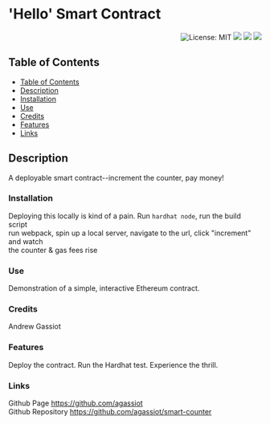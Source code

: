 
<h1 align="left"> 'Hello' Smart Contract </h1>  
<p align="right">
    <img alt="License: MIT" src="https://img.shields.io/badge/License-MIT-green.svg?style=plastic" target="_blank"/>
    <img src="https://img.shields.io/badge/Solidity-%23363636.svg?style=plastic&logo=solidity&logoColor=white" target="_blank"/>
    <img src="https://img.shields.io/badge/typescript-%23007ACC.svg?style=plastic&logo=typescript&logoColor=white" target="_blank"/>
    <img src="https://img.shields.io/badge/Ethereum-3C3C3D?style=plastic&logo=Ethereum&logoColor=white" />
</p>



## Table of Contents
- [Table of Contents](#table-of-contents)
- [Description](#description)
- [Installation](#installation)
- [Use](#use)
- [Credits](#credits)
- [Features](#features)
- [Links](#links)
        

## Description

A deployable smart contract--increment the counter, pay money!

### Installation

Deploying this locally is kind of a pain. Run `hardhat node`, run the build script  
run webpack, spin up a local server, navigate to the url, click "increment" and watch  
the counter & gas fees rise

### Use

Demonstration of a simple, interactive Ethereum contract. 

### Credits

Andrew Gassiot

### Features

Deploy the contract. Run the Hardhat test. Experience the thrill.


### Links

Github Page https://github.com/agassiot  
Github Repository https://github.com/agassiot/smart-counter 
